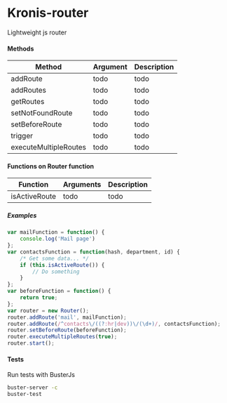# Kronis-router
Lightweight js router

#### Methods
| Method | Argument | Description |
| ------------- |-------------| -----|
| addRoute | todo | todo |
| addRoutes | todo | todo |
| getRoutes | todo | todo |
| setNotFoundRoute | todo | todo |
| setBeforeRoute | todo | todo |
| trigger | todo | todo |
| executeMultipleRoutes | todo | todo |

#### Functions on Router function
| Function | Arguments | Description |
| ------------- |-------------| -----|
| isActiveRoute | todo | todo | 

##### Examples
```javascript
var mailFunction = function() {
    console.log('Mail page')
};
var contactsFunction = function(hash, department, id) {
    /* Get some data... */
    if (this.isActiveRoute()) {
        // Do something
    }
};
var beforeFunction = function() {
    return true;
};
var router = new Router();
router.addRoute('mail', mailFunction);
router.addRoute(/^contacts\/((?:hr|dev))\/(\d+)/, contactsFunction);
router.setBeforeRoute(beforeFunction);
router.executeMultipleRoutes(true);
router.start();
```

#### Tests
Run tests with BusterJs
```bash
buster-server -c
buster-test
```
